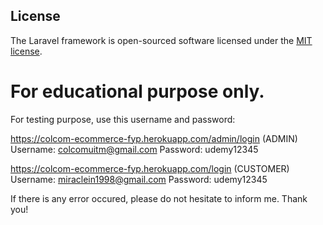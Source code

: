 ## License

The Laravel framework is open-sourced software licensed under the [MIT license](https://opensource.org/licenses/MIT).
# For educational purpose only.

For testing purpose, use this username and password:

https://colcom-ecommerce-fyp.herokuapp.com/admin/login (ADMIN)
Username: colcomuitm@gmail.com
Password: udemy12345

https://colcom-ecommerce-fyp.herokuapp.com/login (CUSTOMER)
Username: miraclein1998@gmail.com
Password: udemy12345


If there is any error occured, please do not hesitate to inform me. Thank you!
